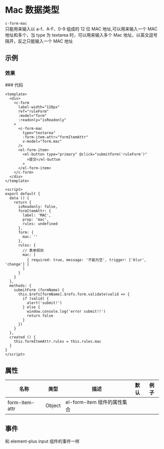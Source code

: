 # Mac 数据类型

`c-form-mac`  
 只能用来输入以 a-f、A-F、0-9 组成的 12 位 MAC 地址,可以用来输入一个 MAC 地址和多个，当 type 为 textarea 时，可以用来输入多个 Mac 地址，以英文逗号隔开，反之只能输入一个 MAC 地址

## 示例

### 效果

<ClientOnly>
<Demo>
  <MacDemo />
</Demo>
</ClientOnly>
### 代码

```vue
<template>
  <div>
    <c-form
      label-width="120px"
      ref="ruleForm"
      :model="form"
      :readonly="isReadonly"
    >
      <c-form-mac
        type="textarea"
        :form-item-attr="formItemAttr"
        v-model="form.mac"
      />
      <el-form-item>
        <el-button type="primary" @click="submitForm('ruleForm')"
          >提交</el-button
        >
      </el-form-item>
    </c-form>
  </div>
</template>

<script>
export default {
  data () {
    return {
      isReadonly: false,
      formItemAttr: {
        label: 'MAC',
        prop: 'mac',
        rules: undefined
      },
      form: {
        mac: ''
      },
      rules: {
        // 表单规则
        mac: [
          { required: true, message: '不能为空', trigger: ['blur', 'change'] }
        ]
      }
    }
  },
  methods: {
    submitForm (formName) {
      this.$refs[formName].$refs.form.validate(valid => {
        if (valid) {
          alert('submit!')
        } else {
          window.console.log('error submit!!')
          return false
        }
      })
    }
  },
  created () {
    this.formItemAttr.rules = this.rules.mac
  }
}
</script>
```

## 属性

| 名称           | 类型   | 描述                        | 默认 | 例子 |
| -------------- | ------ | --------------------------- | ---- | ---- |
| form-item-attr | Object | el-form-item 组件的属性集合 |

## 事件

和 element-plus input 组件的事件一样
